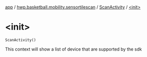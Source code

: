 [app](../../index.md) / [hwp.basketball.mobility.sensortilescan](../index.md) / [ScanActivity](index.md) / [&lt;init&gt;](.)

# &lt;init&gt;

`ScanActivity()`

This context will show a list of device that are supported by the sdk

